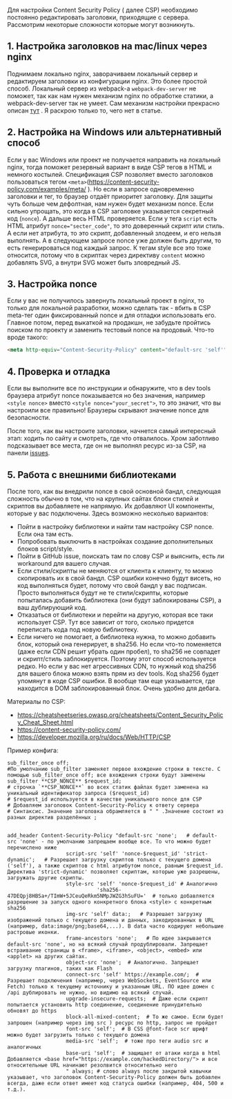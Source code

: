 Для настройки Content Security Policy ( далее CSP) необходимо постоянно редактировать заголовки, приходящие с сервера. Рассмотрим некоторые сложности которые могут возникнуть.

## 1. Настройка заголовков на mac/linux через nginx
Поднимаем локально nginx, заворачиваем локальный сервер и редактируем заголовки из конфигурации nginx. Это более простой способ.
Локальный сервер из webpack-а `webpack-dev-server` не поможет, так как нам нужен механизм nginx по обработке статики, а webpack-dev-server так не умеет.
Сам механизм настройки прекрасно описан [тут](https://habr.com/ru/articles/757332/) . Я раскрою только то, чего нет в статье.

## 2. Настройка на Windows или альтернативный способ
Если у вас Windows или проект не получается направить на локальный nginx, тогда поможет резервный вариант в виде CSP тегов в HTML и немного костылей.
Спецификация CSP позволяет вместо заголовков пользоваться тегом `<meta>`(https://content-security-policy.com/examples/meta/ ). Но если в запросе одновременно заголовки и тег, то браузер отдаёт приоритет заголовку. Для защиты чуть больше чем дефолтная, нам нужен будет механизм nonce. Если сильно упрощать, это когда в CSP заголовке указывается секретный код (`nonce`). А дальше весь HTML проверяется. Если у тега `script` есть HTML атрибут `nonce="secter_code"`, то это доверенный скрипт или стиль. А если нет атрибута, то это скрипт, добавленный злодеем, и его нельзя выполнять. А в следующем запросе nonce уже должен быть другим, то есть генерироваться под каждый запрос.
К тегам style все это тоже относится, потому что в скриптах через директиву `content` можно добавлять SVG, а внутри SVG может быть зловредный JS. 

## 3. Настройка nonce
Если у вас не получилось завернуть локальный проект в nginx, то только для локальной разработки, можно сделать так - вбить в CSP meta-тег один фиксированный nonce и для отладки использовать его. Главное потом, перед выкаткой на продакшн, не забудьте пройтись поиском по проекту и заменить тестовый nonce на продовый. Что-то вроде такого:
```html
<meta http-equiv="Content-Security-Policy" content="default-src 'self'">
```

## 4. Проверка и отладка
Если вы выполните все по инструкции и обнаружите, что в dev tools браузера атрибут nonce показывается но без значения, например `<style nonce>` вместо `<style nonce="your_secret">`, то это значит, что вы настроили все правильно! Браузеры скрывают значение nonce для безопасности. 

После того, как вы настроите заголовки, начнется самый интересный этап: ходить по сайту и смотреть, где что отвалилось. Хром заботливо подсказывает все места, где он не выполнял ресурс из-за CSP, на панели [issues](https://developer.chrome.com/docs/devtools/issues?hl=ru).

## 5. Работа с внешними библиотеками
После того, как вы внедрили nonce в свой основной бандл, следующая сложность обычно в том, что на крупных сайтах блоки стилей и скриптов вы добавляете не напрямую. Их добавляют UI компоненты, которые у вас подключены. Здесь возможно несколько вариантов:
- Пойти в настройку библиотеки и найти там настройку CSP nonce. Если она там есть.
- Попробовать выключить в настройках создание дополнительных блоков script/style.
- Пойти в GitHub issue, поискать там по слову CSP и выяснить, есть ли workaround для вашего случая.
- Если стили/скрипты не меняются от клиента к клиенту, то можно скопировать их в свой бандл. CSP ошибки конечно будут висеть, но код выполняться будет, потому что свой бандл у вас подписан. Просто выполняться будут не те стили/скрипты, которые попыталась добавить библиотека (они будут заблокированы CSP), а ваш дублирующий код.
- Отказаться от библиотеки и перейти на другую, которая все таки использует CSP. Тут все зависит от того, сколько придется переписать кода под новую библиотеку.
- Если ничего не помогает, а библиотека нужна, то можно добавить блок, который она генерирует, в sha256. Но если что-то поменяется (даже если CDN решит убрать один пробел), то sha256 не совпадет и скрипт/стиль заблокируется. Поэтому этот способ используется редко. Но если у вас нет агрессивных CDN, то нужный код sha256 для вашего блока можно взять прям из dev tools. Код sha256 будет  упомянут в коде CSP ошибки. В вообще там еще указывается, где находится в DOM заблокированный блок. Очень удобно для дебага.

Материалы по CSP:
- https://cheatsheetseries.owasp.org/cheatsheets/Content_Security_Policy_Cheat_Sheet.html
- https://content-security-policy.com/
- https://developer.mozilla.org/ru/docs/Web/HTTP/CSP

Пример конфига:
```nginx
sub_filter_once off;   
#По умолчанию sub_filter заменяет первое вхождение строки в тексте. С помощью sub_filter_once off; все вхождения строки будут заменены
sub_filter **CSP_NONCE** $request_id;  
# строчка `**CSP_NONCE**` во всех статик файлах будет заменена на уникальный идентификатор запроса ($request_id)
# $request_id используется в качестве уникального nonce для CSP	
# Добавляем заголовок Content-Security-Policy к ответу сервера
# Синтаксис. Значение заголовка обрамляется в " " .Значение состоит из разных директив разделённых ;
														
														
add_header Content-Security-Policy "default-src 'none';   # default-src 'none' - по умолчанию запрещаем вообще все. То что можно будет перечислено ниже  
                   script-src 'self' 'nonce-$request_id' 'strict-dynamic';   # Разрешает загрузку скриптов только с текущего домена ('self'), а также скриптов с html атрибутом nonce, равным $request_id. Директива 'strict-dynamic' позволяет скриптам, которые уже разрешены, загружать другие скрипты. 
                   style-src 'self' 'nonce-$request_id'	# Аналогично 
                             'sha256-47DEQpj8HBSa+/TImW+5JCeuQeRkm5NMpJWZG3hSuFU='  # только добавляется разрешение за запуск одного конкретного блока <style> c конкретным sha256
                   img-src 'self' data:;   # Разрешает загрузку изображений только с текущего домена и данных, закодированных в URL (например, data:image/png;base64,...). В data часто кодируют небольшие растровые иконки. 
                   frame-ancestors 'none';   # По идее закрывается default-src 'none', но на всякий случай продублировали. Запрещает встраивание страницы в <frame>, <iframe>, <object>, <embed> или <applet> на других сайтах. 
                   object-src 'none';  # Аналогично. Запрещает загрузку плагинов, таких как Flash
                   connect-src 'self' https://example.com/;  # Разрешает подключения (например, через WebSockets, EventSource или Fetch) только к текущему источнику и указанным URL. ПО идее домен с /api дублировать не нужно, но видимо на всякий случай. 
                   upgrade-insecure-requests;  # Даже если скрипт попытается установить http соединение, соединение принудительно обновят до https 
                   block-all-mixed-content;  # То же самое. Если будет запрошен (например через img src ) ресурс по http, запрос не пройдет
                   font-src 'self';  # В CSS @font-face scr шрифт можно будет загрузить только с текущего домена		
                   media-src 'self';  # тоже про теги audio src и аналогичных
                   base-uri 'self';  # защищает от атаки когда в html Добавляется <base href="https://example.com/hackedDirectory/"> и все относительные URL начинают резолвится относительно него												
                   " always; # слово always после закрытой кавычки указывает, что заголовок Content-Security-Policy должен быть добавлен всегда, даже если ответ имеет код статуса ошибки (например, 404, 500 и т.д.). 
```